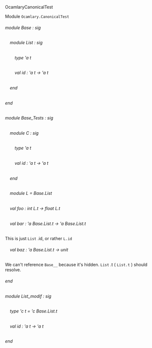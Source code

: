 OcamlaryCanonicalTest

Module  `` Ocamlary.CanonicalTest `` 

###### module Base : sig

######     module List : sig

######         type 'a t

######         val id : 'a t -> 'a t


######     end


###### end

###### module Base_Tests : sig

######     module C : sig

######         type 'a t

######         val id : 'a t -> 'a t


######     end

######     module L = Base.List

######     val foo : int L.t -> float L.t

######     val bar : 'a Base.List.t -> 'a Base.List.t

This is just  `` List `` .id, or rather  `` L.id `` 

######     val baz : 'a Base.List.t -> unit

We can't reference  `` Base__ ``  because it's hidden.  `` List `` .t ( `` List.t `` ) should resolve.


###### end

###### module List_modif : sig

######     type 'c t = 'c Base.List.t

######     val id : 'a t -> 'a t


###### end

